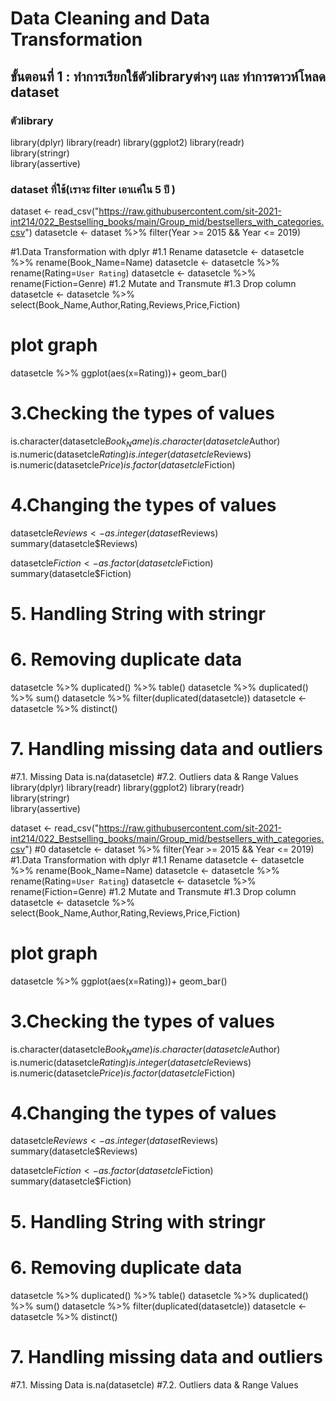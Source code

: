 # Data Cleaning and Data Transformation
## ขั้นตอนที่ 1 : ทำการเรียกใช้ตัวlibraryต่างๆ เเละ ทำการดาวห์โหลด dataset
### ตัวlibrary
library(dplyr)
library(readr)
library(ggplot2)
library(readr)      
library(stringr)    
library(assertive)  
### dataset ที่ใช้(เราจะ filter เอาเเค่ใน 5 ปี ) 
dataset <- read_csv("https://raw.githubusercontent.com/sit-2021-int214/022_Bestselling_books/main/Group_mid/bestsellers_with_categories.csv")
datasetcle <- dataset %>% filter(Year >= 2015 && Year <= 2019)


#1.Data Transformation with dplyr
#1.1 Rename
datasetcle <- datasetcle %>% rename(Book_Name=Name)
datasetcle <- datasetcle %>% rename(Rating=`User Rating`)
datasetcle <- datasetcle %>% rename(Fiction=Genre)
#1.2 Mutate and Transmute
#1.3 Drop column
datasetcle <- datasetcle %>% select(Book_Name,Author,Rating,Reviews,Price,Fiction)

# plot graph
datasetcle %>% ggplot(aes(x=Rating))+ geom_bar()
# 3.Checking the types of values
is.character(datasetcle$Book_Name)
is.character(datasetcle$Author)
is.numeric(datasetcle$Rating)
is.integer(datasetcle$Reviews)
is.numeric(datasetcle$Price)
is.factor(datasetcle$Fiction)

# 4.Changing the types of values
datasetcle$Reviews <- as.integer(dataset$Reviews)
summary(datasetcle$Reviews)

datasetcle$Fiction <- as.factor(datasetcle$Fiction)
summary(datasetcle$Fiction)

# 5. Handling String with stringr
# 6. Removing duplicate data
datasetcle %>% duplicated() %>% table()
datasetcle %>% duplicated() %>% sum()
datasetcle %>% filter(duplicated(datasetcle))
datasetcle <-
  datasetcle %>% distinct()
# 7. Handling missing data and outliers
#7.1. Missing Data
is.na(datasetcle)
#7.2. Outliers data & Range Values
library(dplyr)
library(readr)
library(ggplot2)
library(readr)      
library(stringr)    
library(assertive)  

dataset <- read_csv("https://raw.githubusercontent.com/sit-2021-int214/022_Bestselling_books/main/Group_mid/bestsellers_with_categories.csv")
#0
datasetcle <- dataset %>% filter(Year >= 2015 && Year <= 2019)
#1.Data Transformation with dplyr
#1.1 Rename
datasetcle <- datasetcle %>% rename(Book_Name=Name)
datasetcle <- datasetcle %>% rename(Rating=`User Rating`)
datasetcle <- datasetcle %>% rename(Fiction=Genre)
#1.2 Mutate and Transmute
#1.3 Drop column
datasetcle <- datasetcle %>% select(Book_Name,Author,Rating,Reviews,Price,Fiction)

# plot graph
datasetcle %>% ggplot(aes(x=Rating))+ geom_bar()
# 3.Checking the types of values
is.character(datasetcle$Book_Name)
is.character(datasetcle$Author)
is.numeric(datasetcle$Rating)
is.integer(datasetcle$Reviews)
is.numeric(datasetcle$Price)
is.factor(datasetcle$Fiction)

# 4.Changing the types of values
datasetcle$Reviews <- as.integer(dataset$Reviews)
summary(datasetcle$Reviews)

datasetcle$Fiction <- as.factor(datasetcle$Fiction)
summary(datasetcle$Fiction)

# 5. Handling String with stringr
# 6. Removing duplicate data
datasetcle %>% duplicated() %>% table()
datasetcle %>% duplicated() %>% sum()
datasetcle %>% filter(duplicated(datasetcle))
datasetcle <-
  datasetcle %>% distinct()
# 7. Handling missing data and outliers
#7.1. Missing Data
is.na(datasetcle)
#7.2. Outliers data & Range Values
